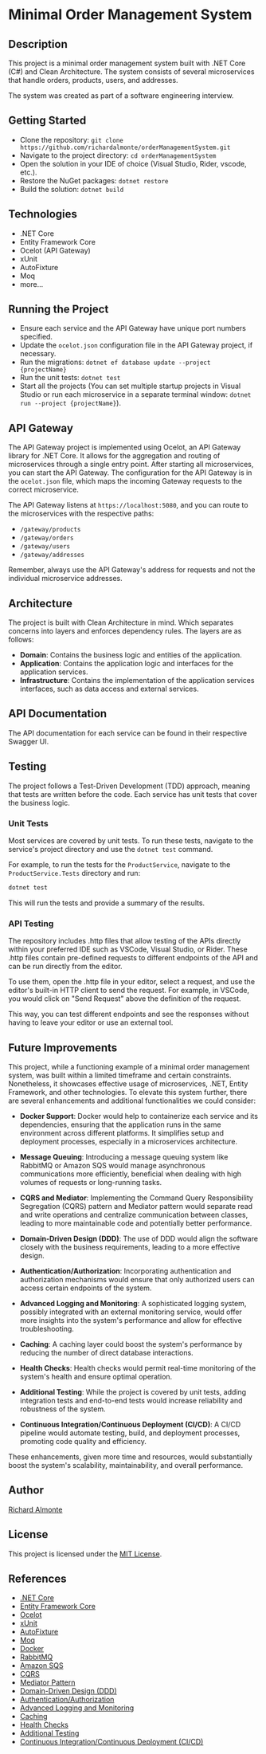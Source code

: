 # Minimal Order Management System

## Description

This project is a minimal order management system built with .NET Core (C#) and Clean Architecture.
The system consists of several microservices that handle orders, products, users, and addresses.

The system was created as part of a software engineering interview.

## Getting Started

- Clone the repository: `git clone https://github.com/richardalmonte/orderManagementSystem.git`
- Navigate to the project directory: `cd orderManagementSystem`
- Open the solution in your IDE of choice (Visual Studio, Rider, vscode, etc.).
- Restore the NuGet packages: `dotnet restore`
- Build the solution: `dotnet build`

## Technologies

- .NET Core
- Entity Framework Core
- Ocelot (API Gateway)
- xUnit
- AutoFixture
- Moq
- more...

## Running the Project

- Ensure each service and the API Gateway have unique port numbers specified.
- Update the `ocelot.json` configuration file in the API Gateway project, if necessary.
- Run the migrations: `dotnet ef database update --project {projectName}`
- Run the unit tests: `dotnet test`
- Start all the projects (You can set multiple startup projects in Visual Studio or run each microservice in a
  separate terminal window: `dotnet run --project {projectName}`).

## API Gateway

The API Gateway project is implemented using Ocelot, an API Gateway library for .NET Core. It allows for the aggregation
and routing of microservices through a single entry point. After starting all microservices, you can start the API
Gateway.
The configuration for the API Gateway is in the `ocelot.json` file, which maps the incoming Gateway requests to the
correct microservice.

The API Gateway listens at `https://localhost:5080`, and you can route to the microservices with the respective paths:

- `/gateway/products`
- `/gateway/orders`
- `/gateway/users`
- `/gateway/addresses`

Remember, always use the API Gateway's address for requests and not the individual microservice addresses.

## Architecture

The project is built with Clean Architecture in mind.
Which separates concerns into layers and enforces dependency rules. The layers are as follows:

- **Domain**: Contains the business logic and entities of the application.
- **Application**: Contains the application logic and interfaces for the application services.
- **Infrastructure**: Contains the implementation of the application services interfaces,
  such as data access and external services.

## API Documentation

The API documentation for each service can be found in their respective Swagger UI.

## Testing

The project follows a Test-Driven Development (TDD) approach, meaning that tests are written before the code.
Each service has unit tests that cover the business logic.

### Unit Tests

Most services are covered by unit tests. To run these tests, navigate to the service's project directory and use
the `dotnet test` command.

For example, to run the tests for the `ProductService`, navigate to the `ProductService.Tests` directory and run:

```bash
dotnet test
```

This will run the tests and provide a summary of the results.

### API Testing

The repository includes .http files that allow testing of the APIs directly within your preferred IDE such as VSCode,
Visual Studio, or Rider.
These .http files contain pre-defined requests to different endpoints of the API and can be run directly from the
editor.

To use them, open the .http file in your editor, select a request, and use the editor's built-in HTTP client to send
the request. For example, in VSCode, you would click on "Send Request" above the definition of the request.

This way, you can test different endpoints and see the responses without having to leave your editor or use an external
tool.

## Future Improvements

This project, while a functioning example of a minimal order management system, was built within a
limited timeframe and certain constraints. Nonetheless, it showcases effective usage of microservices,
.NET, Entity Framework, and other technologies. To elevate this system further, there are several
enhancements and additional functionalities we could consider:

- **Docker Support**: Docker would help to containerize each service and its dependencies, ensuring that
  the application runs in the same environment across different platforms. It simplifies setup and
  deployment processes, especially in a microservices architecture.

- **Message Queuing**: Introducing a message queuing system like RabbitMQ or Amazon SQS would manage
  asynchronous communications more efficiently, beneficial when dealing with high volumes of requests or
  long-running tasks.

- **CQRS and Mediator**: Implementing the Command Query Responsibility Segregation (CQRS) pattern and Mediator pattern
  would separate read and write operations and centralize communication between classes, leading to more maintainable
  code and potentially better performance.

- **Domain-Driven Design (DDD)**: The use of DDD would align the software closely with the business requirements,
  leading to a more effective design.

- **Authentication/Authorization**: Incorporating authentication and authorization mechanisms would ensure that only
  authorized users can access certain endpoints of the system.

- **Advanced Logging and Monitoring**: A sophisticated logging system, possibly integrated with an external monitoring
  service, would offer more insights into the system's performance and allow for effective troubleshooting.

- **Caching**: A caching layer could boost the system's performance by reducing the number of direct database
  interactions.

- **Health Checks**: Health checks would permit real-time monitoring of the system's health and ensure optimal
  operation.

- **Additional Testing**: While the project is covered by unit tests, adding integration tests and end-to-end tests
  would increase reliability and robustness of the system.

- **Continuous Integration/Continuous Deployment (CI/CD)**: A CI/CD pipeline would automate testing, build, and
  deployment processes, promoting code quality and efficiency.

These enhancements, given more time and resources, would substantially boost the system's scalability, maintainability,
and overall performance.

## Author

[Richard Almonte](https://github.com/richardalmonte)

## License

This project is licensed under the [MIT License](LICENSE).

## References

- [.NET Core](https://dotnet.microsoft.com/download)
- [Entity Framework Core](https://docs.microsoft.com/en-us/ef/core/)
- [Ocelot](https://ocelot.readthedocs.io/en/latest/)
- [xUnit](https://xunit.net/)
- [AutoFixture](https://github.com/AutoFixture/AutoFixture)
- [Moq](https://github.com/moq/moq4/wiki/Quickstart)
- [Docker](https://www.docker.com/)
- [RabbitMQ](https://www.rabbitmq.com/)
- [Amazon SQS](https://aws.amazon.com/sqs/)
- [CQRS](https://martinfowler.com/bliki/CQRS.html)
- [Mediator Pattern](https://refactoring.guru/design-patterns/mediator)
- [Domain-Driven Design (DDD)](https://martinfowler.com/tags/domain%20driven%20design.html)
- [Authentication/Authorization](https://docs.microsoft.com/en-us/aspnet/core/security/authentication/identity?view=aspnetcore-5.0&tabs=visual-studio)
- [Advanced Logging and Monitoring](https://docs.microsoft.com/en-us/aspnet/core/fundamentals/logging/?view=aspnetcore-5.0)
- [Caching](https://docs.microsoft.com/en-us/aspnet/core/performance/caching/middleware?view=aspnetcore-5.0)
- [Health Checks](https://docs.microsoft.com/en-us/aspnet/core/host-and-deploy/health-checks?view=aspnetcore-5.0)
- [Additional Testing](https://docs.microsoft.com/en-us/dotnet/core/testing/)
- [Continuous Integration/Continuous Deployment (CI/CD)](https://www.visualstudio.com/learn/what-is-cicd/)
